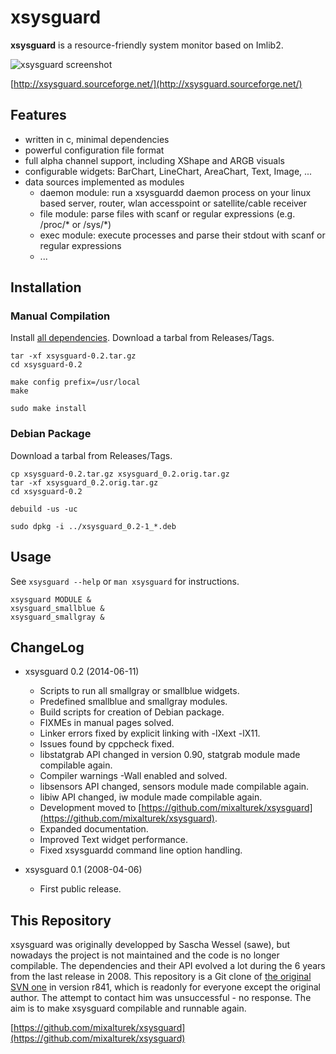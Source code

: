# xsysguard

**xsysguard** is a resource-friendly system monitor based on Imlib2.

![xsysguard screenshot](http://xsysguard.sourceforge.net/images/examples_smallblue.png)

[http://xsysguard.sourceforge.net/](http://xsysguard.sourceforge.net/)


## Features

- written in c, minimal dependencies
- powerful configuration file format
- full alpha channel support, including XShape and ARGB visuals
- configurable widgets: BarChart, LineChart, AreaChart, Text, Image, ...
- data sources implemented as modules
    - daemon module: run a xsysguardd daemon process on your linux based server, router, wlan accesspoint or satellite/cable receiver
    - file module: parse files with scanf or regular expressions (e.g. /proc/* or /sys/*)
    - exec module: execute processes and parse their stdout with scanf or regular expressions
    - ...


## Installation

### Manual Compilation

Install [all dependencies](http://xsysguard.sourceforge.net/). Download a tarbal from Releases/Tags.

```shell
tar -xf xsysguard-0.2.tar.gz
cd xsysguard-0.2

make config prefix=/usr/local
make

sudo make install
```

### Debian Package

Download a tarbal from Releases/Tags.

```shell
cp xsysguard-0.2.tar.gz xsysguard_0.2.orig.tar.gz
tar -xf xsysguard_0.2.orig.tar.gz
cd xsysguard-0.2

debuild -us -uc

sudo dpkg -i ../xsysguard_0.2-1_*.deb
```


## Usage

See `xsysguard --help` or `man xsysguard` for instructions.

```shell
xsysguard MODULE &
xsysguard_smallblue &
xsysguard_smallgray &
```


## ChangeLog

- xsysguard 0.2 (2014-06-11)
    - Scripts to run all smallgray or smallblue widgets.
    - Predefined smallblue and smallgray modules.
    - Build scripts for creation of Debian package.
    - FIXMEs in manual pages solved.
    - Linker errors fixed by explicit linking with -lXext -lX11.
    - Issues found by cppcheck fixed.
    - libstatgrab API changed in version 0.90, statgrab module made compilable again.
    - Compiler warnings -Wall enabled and solved.
    - libsensors API changed, sensors module made compilable again.
    - libiw API changed, iw module made compilable again.
    - Development moved to [https://github.com/mixalturek/xsysguard](https://github.com/mixalturek/xsysguard).
    - Expanded documentation.
    - Improved Text widget performance.
    - Fixed xsysguardd command line option handling.

- xsysguard 0.1 (2008-04-06)
    - First public release.


## This Repository

xsysguard was originally developped by Sascha Wessel (sawe), but nowadays the project is not maintained and the code is no longer compilable. The dependencies and their API evolved a lot during the 6 years from the last release in 2008. This repository is a Git clone of  [the original SVN one](http://sourceforge.net/p/xsysguard/code/) in version r841, which is readonly for everyone except the original author. The attempt to contact him was unsuccessful - no response. The aim is to make xsysguard compilable and runnable again.

[https://github.com/mixalturek/xsysguard](https://github.com/mixalturek/xsysguard)
